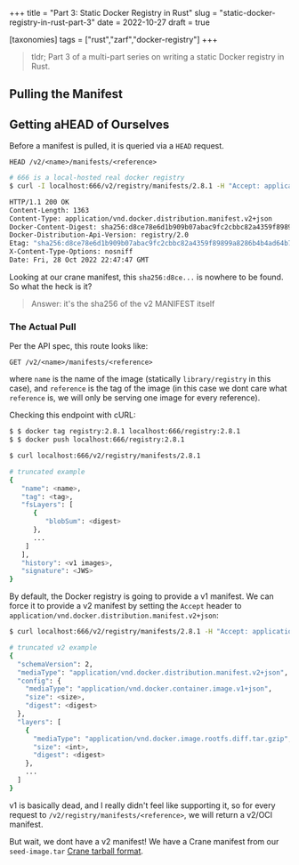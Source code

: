 +++
title = "Part 3: Static Docker Registry in Rust"
slug = "static-docker-registry-in-rust-part-3"
date = 2022-10-27
draft = true

[taxonomies]
tags = ["rust","zarf","docker-registry"]
+++

> tldr; Part 3 of a multi-part series on writing a static Docker registry in Rust.

<!-- more -->

## Pulling the Manifest

## Getting aHEAD of Ourselves

Before a manifest is pulled, it is queried via a `HEAD` request.

```text
HEAD /v2/<name>/manifests/<reference>
```

```bash
# 666 is a local-hosted real docker registry
$ curl -I localhost:666/v2/registry/manifests/2.8.1 -H "Accept: application/vnd.docker.distribution.manifest.v2+json"

HTTP/1.1 200 OK
Content-Length: 1363
Content-Type: application/vnd.docker.distribution.manifest.v2+json
Docker-Content-Digest: sha256:d8ce78e6d1b909b07abac9fc2cbbc82a4359f89899a8286b4b4ad64b7e0f2494
Docker-Distribution-Api-Version: registry/2.0
Etag: "sha256:d8ce78e6d1b909b07abac9fc2cbbc82a4359f89899a8286b4b4ad64b7e0f2494"
X-Content-Type-Options: nosniff
Date: Fri, 28 Oct 2022 22:47:47 GMT
```

Looking at our crane manifest, this `sha256:d8ce...` is nowhere to be found. So what the heck is it?

> Answer: it's the sha256 of the v2 MANIFEST itself

### The Actual Pull

Per the API spec, this route looks like:

```text
GET /v2/<name>/manifests/<reference>
```

where `name` is the name of the image (statically `library/registry` in this case), and `reference` is the tag of the image (in this case we dont care what `reference` is, we will only be serving one image for every reference).

Checking this endpoint with cURL:

```bash
$ $ docker tag registry:2.8.1 localhost:666/registry:2.8.1
$ $ docker push localhost:666/registry:2.8.1

$ curl localhost:666/v2/registry/manifests/2.8.1

# truncated example
{
   "name": <name>,
   "tag": <tag>,
   "fsLayers": [
      {
         "blobSum": <digest>
      },
      ...
    ]
   ],
   "history": <v1 images>,
   "signature": <JWS>
}
```

By default, the Docker registry is going to provide a v1 manifest. We can force it to provide a v2 manifest by setting the `Accept` header to `application/vnd.docker.distribution.manifest.v2+json`:

```bash
$ curl localhost:666/v2/registry/manifests/2.8.1 -H "Accept: application/vnd.docker.distribution.manifest.v2+json"

# truncated v2 example
{
  "schemaVersion": 2,
  "mediaType": "application/vnd.docker.distribution.manifest.v2+json",
  "config": {
    "mediaType": "application/vnd.docker.container.image.v1+json",
    "size": <size>,
    "digest": <digest>
  },
  "layers": [
    {
      "mediaType": "application/vnd.docker.image.rootfs.diff.tar.gzip",
      "size": <int>,
      "digest": <digest>
    },
    ...
  ]
}
```

v1 is basically dead, and I really didn't feel like supporting it, so for every request to `/v2/registry/manifests/<reference>`, we will return a v2/OCI manifest.

But wait, we dont have a v2 manifest!  We have a Crane manifest from our `seed-image.tar` [Crane tarball format](https://github.com/google/go-containerregistry/blob/main/pkg/v1/tarball/README.md).
